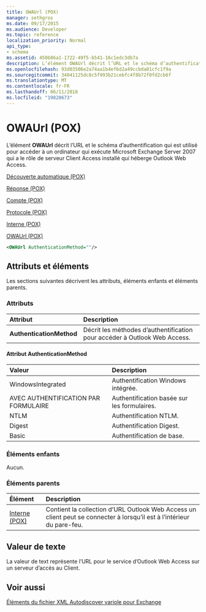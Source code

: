 ```yaml
---
title: OWAUrl (POX)
manager: sethgros
ms.date: 09/17/2015
ms.audience: Developer
ms.topic: reference
localization_priority: Normal
api_type:
- schema
ms.assetid: 450b86a1-1722-49f5-b541-16c1edc3db7a
description: L’élément OWAUrl décrit l’URL et le schéma d’authentification qui est utilisé pour accéder à un ordinateur qui exécute Microsoft Exchange Server 2007 qui a le rôle de serveur Client Access installé qui héberge Outlook Web Access.
ms.openlocfilehash: 93d03506e2a74aa1b4ef6d2a49ccbda01cfc1f9a
ms.sourcegitcommit: 34041125dc8c5f993b21cebfc4f8b72f0fd2cb6f
ms.translationtype: MT
ms.contentlocale: fr-FR
ms.lasthandoff: 06/11/2018
ms.locfileid: "19828673"
---
```

# <a name="owaurl-pox"></a>OWAUrl (POX)

L’élément **OWAUrl** décrit l’URL et le schéma d’authentification qui est utilisé pour accéder à un ordinateur qui exécute Microsoft Exchange Server 2007 qui a le rôle de serveur Client Access installé qui héberge Outlook Web Access. 
  
[Découverte automatique (POX)](autodiscover-pox.md)
  
[Réponse (POX)](response-pox.md)
  
[Compte (POX)](account-pox.md)
  
[Protocole (POX)](protocol-pox.md)
  
[Interne (POX)](internal-pox.md)
  
[OWAUrl (POX)](owaurl-pox.md)
  
```xml
<OWAUrl AuthenticationMethod=""/>
```

## <a name="attributes-and-elements"></a>Attributs et éléments

Les sections suivantes décrivent les attributs, éléments enfants et éléments parents.
  
### <a name="attributes"></a>Attributs

|**Attribut**|**Description**|
|:-----|:-----|
|**AuthenticationMethod** <br/> |Décrit les méthodes d’authentification pour accéder à Outlook Web Access.  <br/> |
   
#### <a name="authenticationmethod-attribute"></a>Attribut AuthenticationMethod

|**Valeur**|**Description**|
|:-----|:-----|
|WindowsIntegrated  <br/> |Authentification Windows intégrée.  <br/> |
|AVEC AUTHENTIFICATION PAR FORMULAIRE  <br/> |Authentification basée sur les formulaires.  <br/> |
|NTLM  <br/> |Authentification NTLM.  <br/> |
|Digest  <br/> |Authentification Digest.  <br/> |
|Basic  <br/> |Authentification de base.  <br/> |
   
### <a name="child-elements"></a>Éléments enfants

Aucun.
  
### <a name="parent-elements"></a>Éléments parents

|**Élément**|**Description**|
|:-----|:-----|
|[Interne (POX)](internal-pox.md) <br/> |Contient la collection d’URL Outlook Web Access un client peut se connecter à lorsqu’il est à l’intérieur du pare-feu.  <br/> |
   
## <a name="text-value"></a>Valeur de texte

La valeur de text représente l’URL pour le service d’Outlook Web Access sur un serveur d’accès au Client.
  
## <a name="see-also"></a>Voir aussi



[Éléments du fichier XML Autodiscover variole pour Exchange](pox-autodiscover-xml-elements-for-exchange.md)


